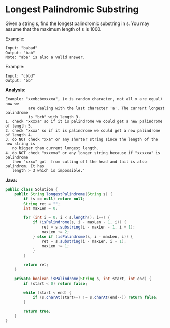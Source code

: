 # Longest Palindromic Substring

Given a string s, find the longest palindromic substring in s. You may assume that the maximum length of s is 1000.

Example:

    Input: "babad"
    Output: "bab"
    Note: "aba" is also a valid answer.

Example:

    Input: "cbbd"
    Output: "bb"

**Analysis:**
```
Example: "xxxbcbxxxxxa", (x is random character, not all x are equal) now we
          are dealing with the last character 'a'. The current longest palindrome
          is "bcb" with length 3.
1. check "xxxxa" so if it is palindrome we could get a new palindrome of length 5.
2. check "xxxa" so if it is palindrome we could get a new palindrome of length 4.
3. do NOT check "xxa" or any shorter string since the length of the new string is
   no bigger than current longest length.
4. do NOT check "xxxxxa" or any longer string because if "xxxxxa" is palindrome
   then "xxxx" got  from cutting off the head and tail is also palindrom. It has
   length > 3 which is impossible.'
```

**Java:**
```java
public class Solution {
    public String longestPalindrome(String s) {
        if (s == null) return null;
        String ret = "";
        int maxLen = 0;

        for (int i = 0; i < s.length(); i++) {
            if (isPalindrome(s, i - maxLen - 1, i)) {
                ret = s.substring(i - maxLen - 1, i + 1);
                maxLen += 2;
            } else if (isPalindrome(s, i - maxLen, i)) {
                ret = s.substring(i - maxLen, i + 1);
                maxLen += 1;
            }
        }

        return ret;
    }

    private boolean isPalindrome(String s, int start, int end) {
        if (start < 0) return false;

        while (start < end) {
            if (s.charAt(start++) != s.charAt(end--)) return false;
        }

        return true;
    }
}
```
